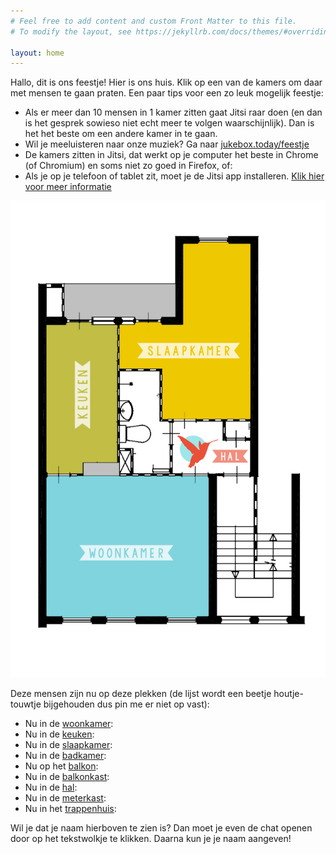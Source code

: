 ```yaml
---
# Feel free to add content and custom Front Matter to this file.
# To modify the layout, see https://jekyllrb.com/docs/themes/#overriding-theme-defaults

layout: home
---
```


<script type="text/javascript" src="https://ajax.googleapis.com/ajax/libs/jquery/1.9.1/jquery.min.js"></script>
<!-- https://www.jqueryscript.net/other/Simple-jQuery-Plugin-For-Highlighting-Image-Map-Maphilight.html -->
<script type="text/javascript" src="assets/js/maphilight/jquery.maphilight.js"></script>
<script type="text/javascript" src="assets/js/rwdImageMaps/jquery.rwdImageMaps.min.js"></script>
<script type="text/javascript">
var resizeEvt;

(function($) {
    function setMemberData(room, data) {
        var list = "Aantal mensen: " + data.length + "<b>/10</b><ul>"
        $.each(data, function() {
            list = list + '<li>' + this + '</li>';
        })
        list = list + '</ul>';
        $('#' + room + 'Members').html(list);
    }

    $(document).on('ready.usemaps', function(){
        $('img[usemap]').maphilight();
        $('img[usemap]').rwdImageMaps();
    });

    $(window).on('resize.usemaps', function(){
        clearTimeout(resizeEvt);
        resizeEvt = setTimeout(function(){
            $('img[usemap]').maphilight();
        }, 200);
    });

    function setDataForRoom(roomString) {
       $.get('{{ site.url }}/api/roommembers.php',
           {'function': 'getmembers', 'room': roomString},
           function(data) {
               console.log("room: " + roomString + " members: " + data);
               setMemberData(roomString, data);
           },
           'json');
    }

    function setRoomMembers() { 
        $.get('{{ site.url }}/api/roommembers.php',
            {'function': 'getrooms'},
            function(data) {
                for (room in data) {
                    var roomString = data[room];
                    setDataForRoom(roomString);
                }
            },
            'json');
    }

    setRoomMembers()
    setInterval(setRoomMembers, 15000);

})(jQuery);
</script>

Hallo, dit is ons feestje! Hier is ons huis. Klik op een van de kamers om daar
met mensen te gaan praten. Een paar tips voor een zo leuk mogelijk feestje:

- Als er meer dan 10 mensen in 1 kamer zitten gaat Jitsi raar doen (en dan is
  het gesprek sowieso niet echt meer te volgen waarschijnlijk). Dan is het het
  beste om een andere kamer in te gaan.
- Wil je meeluisteren naar onze muziek? Ga naar
  [jukebox.today/feestje](http://jukebox.today/feestje)
- De kamers zitten in Jitsi, dat werkt op je computer het beste in Chrome (of
  Chromium) en soms niet zo goed in Firefox, of:
- Als je op je telefoon of tablet zit, moet je de Jitsi app installeren. [Klik
  hier voor meer informatie](hellup#app-instellen)


<!-- Image Map Generated by http://www.image-map.net/ -->
<img class="map" src="assets/img/plattegrond-scaled.png" usemap="#image-map">
<map name="image-map">
    <area target="" alt="Ga naar de woonkamer" title="Ga naar de woonkamer" href="{{ site.url }}/woonkamer/" coords="87,650,467,974" shape="rect">
    <area target="" alt="Bier halen?" title="Bier halen?" href="{{ site.url }}/keuken/" coords="86,293,249,293,249,611,171,614,169,638,87,636" shape="poly">
    <area target="" alt="Ga naar de slaapkamer" title="Ga naar de slaapkamer" href="{{ site.url }}/slaapkamer/" coords="259,295,259,390,357,393,357,510,565,510,563,101,406,103,405,291" shape="poly">
    <area target="" alt="Ga naar de badkamer" title="Ga naar de badkamer" href="{{ site.url }}/badkamer/" coords="257,404,347,402,351,518,374,520,372,637,292,639,291,579,259,578" shape="poly">
    <area target="" alt="Lekker naar buiten" title="Lekker naar buiten" href="{{ site.url }}/balkon/" coords="129,196,386,275" shape="rect">
    <area target="" alt="Wil je echt naar de balkonkast?" title="Wil je echt naar de balkonkast?" href="{{ site.url }}/balkonkast/" coords="120,273,87,207" shape="rect">
    <area target="" alt="Als je naar de hal gaat moet je wel ook de deur open doen" title="Als je naar de hal gaat moet je wel ook de deur open doen" href="{{ site.url }}/hal/" coords="382,521,498,519,498,563,561,563,563,637,383,637" shape="poly">
    <area target="" alt="Wil je hier echt heen? De meterkast is nog kleiner dan de balkonkast..." title="Wil je hier echt heen? De meterkast is nog kleiner dan de balkonkast..." href="{{ site.url }}/meterkast/" coords="507,519,561,554" shape="rect">
    <area target="" alt="Ga je alweer weg? Of blijf je nog even kletsen in het trappenhuis..?" title="Ga je alweer weg? Of blijf je nog even kletsen in het trappenhuis..?" href="{{ site.url }}/trappenhuis/" coords="485,646,570,649,573,845,579,844,581,648,659,640,661,971,485,972" shape="poly">
</map>


Deze mensen zijn nu op deze plekken (de lijst wordt een beetje
houtje-touwtje bijgehouden dus pin me er niet op vast):

- Nu in de [woonkamer](/woonkamer/): 
  <div id="woonkamerMembers"></div>
- Nu in de [keuken](/keuken/): 
  <div id="keukenMembers"></div>
- Nu in de [slaapkamer](/slaapkamer/): 
  <div id="slaapkamerMembers"></div>
- Nu in de [badkamer](/badkamer/): 
  <div id="badkamerMembers"></div>
- Nu op het [balkon](/balkon/): 
  <div id="balkonMembers"></div>
- Nu in de [balkonkast](/balkonkast/): 
  <div id="balkonkastMembers"></div>
- Nu in de [hal](/hal/): 
  <div id="halMembers"></div>
- Nu in de [meterkast](/meterkast/): 
  <div id="meterkastMembers"></div>
- Nu in het [trappenhuis](/trappenhuis/): 
  <div id="trappenhuisMembers"></div>

Wil je dat je naam hierboven te zien is? Dan moet je even de chat openen door
op het tekstwolkje te klikken. Daarna kun je je naam aangeven!
